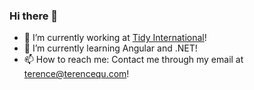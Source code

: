 ### Hi there 👋

- 🔭 I’m currently working at [Tidy International](https://tidyinternational.com/)!
- 🌱 I’m currently learning Angular and .NET!
- 📫 How to reach me: Contact me through my email at terence@terencequ.com!
